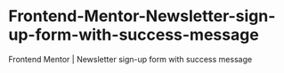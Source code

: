 # Frontend-Mentor-Newsletter-sign-up-form-with-success-message
Frontend Mentor | Newsletter sign-up form with success message
